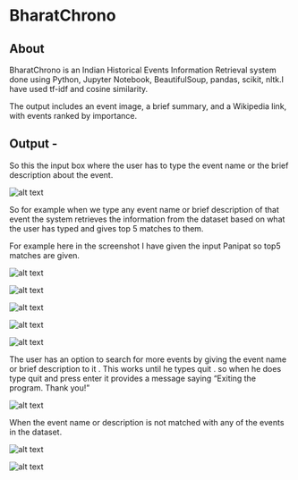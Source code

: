 # BharatChrono

## About

BharatChrono is an Indian Historical Events Information Retrieval system done using Python, Jupyter Notebook, BeautifulSoup, pandas, scikit, nltk.I have used tf-idf and cosine similarity.

The output includes an event image, a brief summary, and a Wikipedia link, with events ranked by importance.

## Output - 

So this the input box where the user has to type the event name or the brief description about 
the event. 

![alt text](https://drive.google.com/file/d/1L34e6WRWZp2eEEr4fEj8YUhN5KWr_yCq/view?usp=sharing)

So for example when we type any event name or brief description of that event the system 
retrieves the information from the dataset based on what the user has typed and gives top 5 
matches to them.

For example here in the screenshot I have given the input Panipat so top5 matches are given.

![alt text](https://drive.google.com/file/d/1eakWlVP_p22mdxnQUAEUnuzLnfTCikn5/view?usp=drive_link)

![alt text](https://drive.google.com/file/d/1Z48NYMyP7mGYicW2Rp_leUJEBg3h9lzE/view?usp=drive_link)

![alt text](https://drive.google.com/file/d/1HBkZ8bJLhkXFP7O-cUd8z06zOzYzKuZ3/view?usp=drive_link)

![alt text](https://drive.google.com/file/d/19pc9hpTL3lI0sismTKSm5423rRR9Wo5z/view?usp=drive_link)

![alt text](https://drive.google.com/file/d/1GDsoKVrhatUH3-AsMMd_azWy71BFm_g4/view?usp=drive_link)

The user has an option to search for more events by giving the event name or brief description 
to it . This works until he types quit . so when he does type quit and press enter it provides a 
message saying “Exiting the program. Thank you!” 

![alt text](https://drive.google.com/file/d/1yqwwXeGSTZVGZtlbISgT-GvFRgmPjaKE/view?usp=drive_link)

When the event name or description is not matched with any of the events in the dataset.

![alt text](https://drive.google.com/file/d/1A6nSj58Yc8mVeiJ7tB55kT6UOnc950rh/view?usp=drive_link)

![alt text](https://drive.google.com/file/d/1O6akpxdAefKFk27VIynsRz9HyBhlUakJ/view?usp=drive_link)
